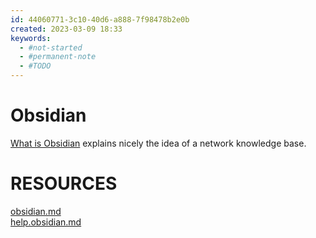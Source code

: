 ```yaml
---
id: 44060771-3c10-40d6-a888-7f98478b2e0b
created: 2023-03-09 18:33
keywords: 
  - #not-started
  - #permanent-note
  - #TODO
---
```



Obsidian
======================================================================

[What is Obsidian](https://help.obsidian.md/Obsidian/Obsidian) explains nicely the idea of a network knowledge base.  



RESOURCES
======================================================================

[obsidian.md](https://obsidian.md/)  
[help.obsidian.md](https://help.obsidian.md/Obsidian/Index)  
